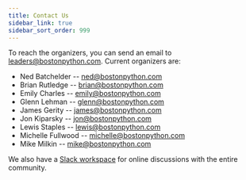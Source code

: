 ```yaml
---
title: Contact Us
sidebar_link: true
sidebar_sort_order: 999
---
```


To reach the organizers, you can send an email to <leaders@bostonpython.com>.  Current organizers are:

- Ned Batchelder -- <ned@bostonpython.com>
- Brian Rutledge -- <brian@bostonpython.com>
- Emily Charles -- <emily@bostonpython.com>
- Glenn Lehman -- <glenn@bostonpython.com>
- James Gerity -- <james@bostonpython.com>
- Jon Kiparsky -- <jon@bostonpython.com>
- Lewis Staples -- <lewis@bostonpython.com>
- Michelle Fullwood -- <michelle@bostonpython.com>
- Mike Milkin -- <mike@bostonpython.com>

We also have a [Slack workspace](slack.md) for online discussions with the entire community.
